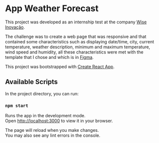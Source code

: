 # App Weather Forecast

This project was developed as an internship test at the company [Wise Inovação](https://wiseinovacao.com/).

The challenge was to create a web page that was responsive and that contained some characteristics such as displaying date/time, city, current temperature, weather description, minimum and maximum temperature, wind speed and humidity, all these characteristics were met with the template that I chose and which is in [Figma](https://www.figma.com/file/AeKiQhPvUPD7R8Xwb99F2w/Untitled?node-id=501%3A106).

This project was bootstrapped with [Create React App](https://github.com/facebook/create-react-app).

## Available Scripts

In the project directory, you can run:

### `npm start`

Runs the app in the development mode.\
Open [http://localhost:3000](http://localhost:3000) to view it in your browser.

The page will reload when you make changes.\
You may also see any lint errors in the console.

